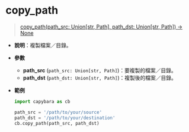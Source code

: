 # copy_path

> [copy_path(path_src: Union[str, Path], path_dst: Union[str, Path]) -> None](https://github.com/DocsaidLab/Capybara/blob/975d62fba4f76db59e715c220f7a2af5ad8d050e/capybara/utils/custom_path.py#L34)

- **說明**：複製檔案／目錄。

- **參數**

  - **path_src** (`path_src: Union[str, Path]`)：要複製的檔案／目錄。
  - **path_dst** (`path_dst: Union[str, Path]`)：複製後的檔案／目錄。

- **範例**

  ```python
  import capybara as cb

  path_src = '/path/to/your/source'
  path_dst = '/path/to/your/destination'
  cb.copy_path(path_src, path_dst)
  ```
